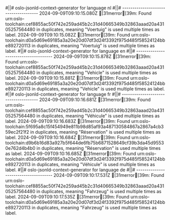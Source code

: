 #||# oslo-jsonld-context-generator for language nl
#||# -------------------------------------
2024-09-09T09:10:15.080Z [31merror[39m: Found urn:oslo-toolchain:cef8855ac50f742e259ad45b2c31d40665349b32863aaad20a43105257564480 in duplicates, meaning "Voertuig" is used multiple times as label.
2024-09-09T09:10:15.082Z [31merror[39m: Found urn:oslo-toolchain:d0a5d69e69185a3a20e20d07df3d24f3392f975d485f58524124bbe892720113 in duplicates, meaning "Voertuig" is used multiple times as label.
#||# oslo-jsonld-context-generator for language en
#||# -------------------------------------
2024-09-09T09:10:15.878Z [31merror[39m: Found urn:oslo-toolchain:cef8855ac50f742e259ad45b2c31d40665349b32863aaad20a43105257564480 in duplicates, meaning "Vehicle" is used multiple times as label.
2024-09-09T09:10:15.881Z [31merror[39m: Found urn:oslo-toolchain:d0a5d69e69185a3a20e20d07df3d24f3392f975d485f58524124bbe892720113 in duplicates, meaning "Vehicle" is used multiple times as label.
#||# oslo-jsonld-context-generator for language fr
#||# -------------------------------------
2024-09-09T09:10:16.681Z [31merror[39m: Found urn:oslo-toolchain:cef8855ac50f742e259ad45b2c31d40665349b32863aaad20a43105257564480 in duplicates, meaning "Véhicule" is used multiple times as label.
2024-09-09T09:10:16.683Z [31merror[39m: Found urn:oslo-toolchain:5f695a8c15f454949e811b98d85af93a487130584867a2867a4cb359ec2f21f2 in duplicates, meaning "Réservation" is used multiple times as label.
2024-09-09T09:10:16.684Z [31merror[39m: Found urn:oslo-toolchain:d9b6b16d83a927b5f644de6fb75b6871528649cf39b3da45d95530e762d4b4b0 in duplicates, meaning "Réservation" is used multiple times as label.
2024-09-09T09:10:16.685Z [31merror[39m: Found urn:oslo-toolchain:d0a5d69e69185a3a20e20d07df3d24f3392f975d485f58524124bbe892720113 in duplicates, meaning "Véhicule" is used multiple times as label.
#||# oslo-jsonld-context-generator for language de
#||# -------------------------------------
2024-09-09T09:10:17.531Z [31merror[39m: Found urn:oslo-toolchain:cef8855ac50f742e259ad45b2c31d40665349b32863aaad20a43105257564480 in duplicates, meaning "Fahrzeug" is used multiple times as label.
2024-09-09T09:10:17.535Z [31merror[39m: Found urn:oslo-toolchain:d0a5d69e69185a3a20e20d07df3d24f3392f975d485f58524124bbe892720113 in duplicates, meaning "Fahrzeug" is used multiple times as label.
